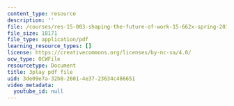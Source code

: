 ```yaml
---
content_type: resource
description: ''
file: /courses/res-15-003-shaping-the-future-of-work-15-662x-spring-2016/3de09e7a32b826014e3723634c486651_sDnM5fTqXv4.pdf
file_size: 18171
file_type: application/pdf
learning_resource_types: []
license: https://creativecommons.org/licenses/by-nc-sa/4.0/
ocw_type: OCWFile
resourcetype: Document
title: 3play pdf file
uid: 3de09e7a-32b8-2601-4e37-23634c486651
video_metadata:
  youtube_id: null
---
```

